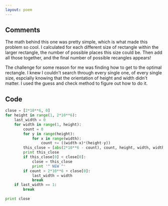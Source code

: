 ```yaml
---
layout: poem
---
```


## Comments

The math behind this one was pretty simple, which is what made this problem so
cool. I calculated for each different size of rectangle within the larger
rectangle, the number of possible places this size could be.  Then add all
those together, and the final number of possible recangles appears!

The challenge for some reason for me was finding how to get to the optimal
rectangle. I knew I couldn't search through every single one, of every single
size, espcially knowing that the orientation of height and width didn't matter.
I used the guess and check method to figure out how to do it.

## Code

```python
close = [2*10**6, 0]
for height in range(1, 2*10**6):
	last_width = 0
	for width in range(1, height):	
		count = 0
		for y in range(height):
			for x in range(width):
				count += ((width-x)*(height-y))
		this_close = [abs(2*10**6 - count), count, height, width, width*height]
		print this_close
		if this_close[0] < close[0]:
			close = this_close
			print '^ NEW ^'
		if count > 2*10**6 + close[0]:
			last_width = width
			break
	if last_width == 1:
		break
	
print close
```
